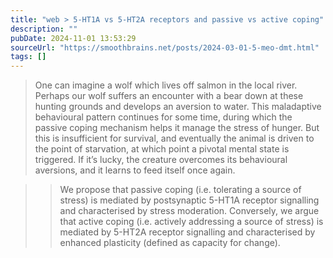 ```yaml
---
title: "web > 5-HT1A vs 5-HT2A receptors and passive vs active coping"
description: ""
pubDate: 2024-11-01 13:53:29
sourceUrl: "https://smoothbrains.net/posts/2024-03-01-5-meo-dmt.html"
tags: []
---
```


> One can imagine a wolf which lives off salmon in the local river. Perhaps our wolf suffers an encounter with a bear down at these hunting grounds and develops an aversion to water. This maladaptive behavioural pattern continues for some time, during which the passive coping mechanism helps it manage the stress of hunger. But this is insufficient for survival, and eventually the animal is driven to the point of starvation, at which point a pivotal mental state is triggered. If it’s lucky, the creature overcomes its behavioural aversions, and it learns to feed itself once again.

> > We propose that passive coping (i.e. tolerating a source of stress) is mediated by postsynaptic 5-HT1A receptor signalling and characterised by stress moderation. Conversely, we argue that active coping (i.e. actively addressing a source of stress) is mediated by 5-HT2A receptor signalling and characterised by enhanced plasticity (defined as capacity for change).